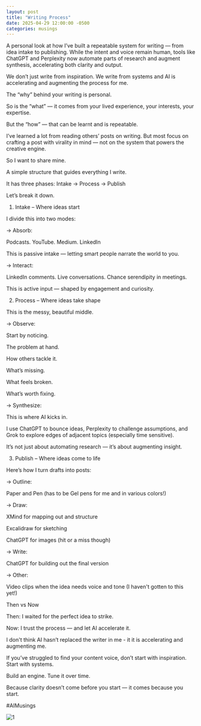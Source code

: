 ```yaml
---
layout: post
title: "Writing Process"
date: 2025-04-29 12:00:00 -0500
categories: musings
---
```



A personal look at how I’ve built a repeatable system for writing — from idea intake to publishing. While the intent and voice remain human, tools like ChatGPT and Perplexity now automate parts of research and augment synthesis, accelerating both clarity and output.


We don’t just write from inspiration. We write from systems and AI is accelerating and augmenting the process for me.

The “why” behind your writing is personal.

So is the “what” — it comes from your lived experience, your interests, your expertise.



But the “how” — that can be learnt and is repeatable.



I’ve learned a lot from reading others’ posts on writing. But most focus on crafting a post with virality in mind — not on the system that powers the creative engine.



So I want to share mine.



A simple structure that guides everything I write.

It has three phases: Intake → Process → Publish



Let’s break it down.



1. Intake – Where ideas start

I divide this into two modes:



→ Absorb:

Podcasts. YouTube. Medium. LinkedIn

This is passive intake — letting smart people narrate the world to you.



→ Interact:

LinkedIn comments. Live conversations. Chance serendipity in meetings.

This is active input — shaped by engagement and curiosity.



2. Process – Where ideas take shape

This is the messy, beautiful middle.



→ Observe:

Start by noticing.

The problem at hand.

How others tackle it.

What’s missing.

What feels broken.

What’s worth fixing.



→ Synthesize:

This is where AI kicks in.

I use ChatGPT to bounce ideas, Perplexity to challenge assumptions, and Grok to explore edges of adjacent topics (especially time sensitive).

It’s not just about automating research — it’s about augmenting insight.



3. Publish – Where ideas come to life

Here’s how I turn drafts into posts:



→ Outline:

Paper and Pen (has to be Gel pens for me and in various colors!)



→ Draw:

XMind for mapping out and structure

Excalidraw for sketching

ChatGPT for images (hit or a miss though)



→ Write:

ChatGPT for building out the final version



→ Other:

Video clips when the idea needs voice and tone (I haven't gotten to this yet!)



Then vs Now

Then: I waited for the perfect idea to strike.

Now: I trust the process — and let AI accelerate it.



I don't think AI hasn’t replaced the writer in me - it it is accelerating and augmenting me.



If you’ve struggled to find your content voice, don’t start with inspiration. Start with systems.



Build an engine. Tune it over time.

Because clarity doesn’t come before you start — it comes because you start.





#AIMusings

![1](https://media.licdn.com/dms/image/v2/D5622AQE-iQ5M8pgW7w/feedshare-shrink_800/B56ZaBTLT1GUAg-/0/1745926010724?e=1749081600&v=beta&t=IM5yO5tlaOT3371g75dWonZEvES1KBxYm_D7DKEKnpQ)
